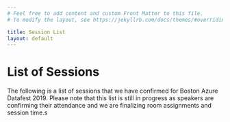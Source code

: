 ```yaml
---
# Feel free to add content and custom Front Matter to this file.
# To modify the layout, see https://jekyllrb.com/docs/themes/#overriding-theme-defaults

title: Session List
layout: default
---
```


# List of Sessions

The following is a list of sessions that we have confirmed for Boston Azure Datafest 2019. Please note that this list is still in progress as speakers are confirming their attendance and we are finalizing room assignments and session time.s 

<script type="text/javascript" src="https://sessionize.com/api/v2/k9h9ww5t/view/Sessions"></script>
